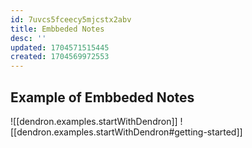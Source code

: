 ```yaml
---
id: 7uvcs5fceecy5mjcstx2abv
title: Embbeded Notes
desc: ''
updated: 1704571515445
created: 1704569972553
---
```


## Example of Embbeded Notes

![[dendron.examples.startWithDendron]]
![[dendron.examples.startWithDendron#getting-started]]

